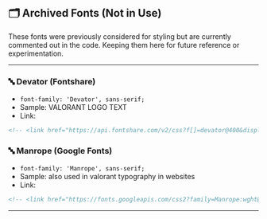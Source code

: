 ## 🗂️ Archived Fonts (Not in Use)

These fonts were previously considered for styling but are currently commented out in the code. Keeping them here for future reference or experimentation.

***

### 🔤 Devator (Fontshare)
- `font-family: 'Devator', sans-serif;`
- Sample: VALORANT LOGO TEXT
- Link:

```html
<!-- <link href="https://api.fontshare.com/v2/css?f[]=devator@400&display=swap" rel="stylesheet"> -->
```

 ### 🔤 Manrope (Google Fonts)
- `font-family: 'Manrope', sans-serif;`
- Sample: also used in valorant typography in websites
- Link:

```html
<!-- <link href="https://fonts.googleapis.com/css2?family=Manrope:wght@400;500;600;700;800&display=swap" rel="stylesheet"> -->
```

***







